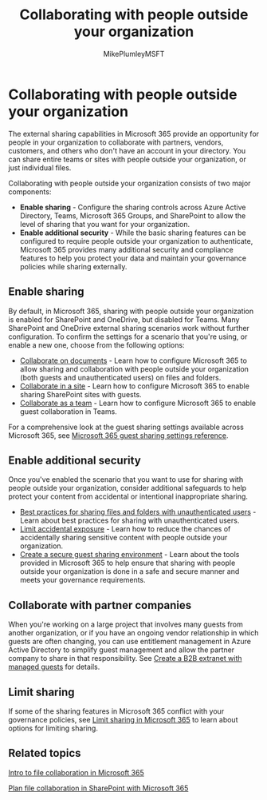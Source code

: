 ﻿---
title: "Collaborating with people outside your organization"
ms.author: mikeplum
author: MikePlumleyMSFT
manager: pamgreen
audience: ITPro
ms.topic: article
ms.prod: microsoft-365-enterprise
ms.collection: 
- SPO_Content
- M365-collaboration
- m365solution-securecollab
- m365solution-scenario
ms.custom: 
- seo-marvel-apr2020
localization_priority: Normal
f1.keywords: NOCSH
description: "Configure Microsoft 365 to enable sharing and additional security when you invite external users to collaborate in Teams and share Sharepoint sites."
---

# Collaborating with people outside your organization

The external sharing capabilities in Microsoft 365 provide an opportunity for people in your organization to collaborate with partners, vendors, customers, and others who don't have an account in your directory. You can share entire teams or sites with people outside your organization, or just individual files.

Collaborating with people outside your organization consists of two major components:

- **Enable sharing** - Configure the sharing controls across Azure Active Directory, Teams, Microsoft 365 Groups, and SharePoint to allow the level of sharing that you want for your organization.
- **Enable additional security** - While the basic sharing features can be configured to require people outside your organization to authenticate, Microsoft 365 provides many additional security and compliance features to help you protect your data and maintain your governance policies while sharing externally.

## Enable sharing

By default, in Microsoft 365, sharing with people outside your organization is enabled for SharePoint and OneDrive, but disabled for Teams. Many SharePoint and OneDrive external sharing scenarios work without further configuration. To confirm the settings for a scenario that you're using, or enable a new one, choose from the following options:

- [Collaborate on documents](collaborate-on-documents.md) - Learn how to configure Microsoft 365 to allow sharing and collaboration with people outside your organization (both guests and unauthenticated users) on files and folders.
- [Collaborate in a site](collaborate-in-site.md) - Learn how to configure Microsoft 365 to enable sharing SharePoint sites with guests.
- [Collaborate as a team](collaborate-as-team.md) - Learn how to configure Microsoft 365 to enable guest collaboration in Teams.

For a comprehensive look at the guest sharing settings available across Microsoft 365, see [Microsoft 365 guest sharing settings reference](microsoft-365-guest-settings.md).

## Enable additional security

Once you've enabled the scenario that you want to use for sharing with people outside your organization, consider additional safeguards to help protect your content from accidental or intentional inappropriate sharing.

- [Best practices for sharing files and folders with unauthenticated users](best-practices-anonymous-sharing.md) - Learn about best practices for sharing with unauthenticated users.
- [Limit accidental exposure](share-limit-accidental-exposure.md) - Learn how to reduce the chances of accidentally sharing sensitive content with people outside your organization.
- [Create a secure guest sharing environment](create-secure-guest-sharing-environment.md) - Learn about the tools provided in Microsoft 365 to help ensure that sharing with people outside your organization is done in a safe and secure manner and meets your governance requirements.

## Collaborate with partner companies

When you're working on a large project that involves many guests from another organization, or if you have an ongoing vendor relationship in which guests are often changing, you can use entitlement management in Azure Active Directory to simplify guest management and allow the partner company to share in that responsibility. See [Create a B2B extranet with managed guests](b2b-extranet.md) for details.

## Limit sharing

If some of the sharing features in Microsoft 365 conflict with your governance policies, see [Limit sharing in Microsoft 365](microsoft-365-limit-sharing.md) to learn about options for limiting sharing.

## Related topics

[Intro to file collaboration in Microsoft 365](https://docs.microsoft.com/sharepoint/intro-to-file-collaboration)

[Plan file collaboration in SharePoint with Microsoft 365](https://docs.microsoft.com/sharepoint/deploy-file-collaboration)
